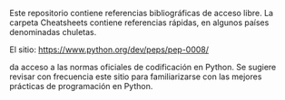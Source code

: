 Este repositorio contiene referencias bibliográficas de acceso libre. 
La carpeta Cheatsheets contiene referencias rápidas, en algunos países denominadas chuletas.

El sitio:
https://www.python.org/dev/peps/pep-0008/

da acceso a las normas oficiales de codificación en Python. 
Se sugiere revisar con frecuencia este sitio para familiarizarse con las mejores prácticas de programación en Python.

